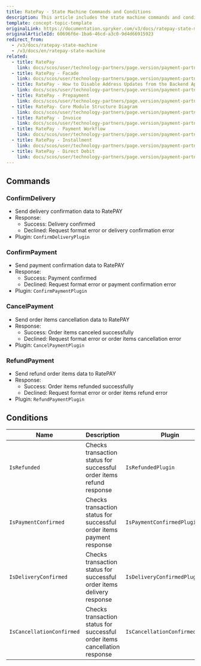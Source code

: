 ```yaml
---
title: RatePay - State Machine Commands and Conditions
description: This article includes the state machine commands and conditions provided by Ratepay.
template: concept-topic-template
originalLink: https://documentation.spryker.com/v3/docs/ratepay-state-machine
originalArticleId: 60696f6e-1ba6-46cd-a3c0-9d4d66915923
redirect_from:
  - /v3/docs/ratepay-state-machine
  - /v3/docs/en/ratepay-state-machine
related:
  - title: RatePay
    link: docs/scos/user/technology-partners/page.version/payment-partners/ratepay/ratepay.html
  - title: RatePay - Facade
    link: docs/scos/user/technology-partners/page.version/payment-partners/ratepay/technical-details-and-howtos/ratepay-facade.html
  - title: RatePay - How to Disable Address Updates from the Backend Application
    link: docs/scos/user/technology-partners/page.version/payment-partners/ratepay/technical-details-and-howtos/ratepay-how-to-disable-address-updates-from-the-backend-application.html
  - title: RatePay - Prepayment
    link: docs/scos/user/technology-partners/page.version/payment-partners/ratepay/ratepay-payment-methods/ratepay-prepayment.html
  - title: RatePay- Core Module Structure Diagram
    link: docs/scos/user/technology-partners/page.version/payment-partners/ratepay/ratepay-core-module-structure-diagram.html
  - title: RatePay - Invoice
    link: docs/scos/user/technology-partners/page.version/payment-partners/ratepay/ratepay-payment-methods/ratepay-invoice.html
  - title: RatePay - Payment Workflow
    link: docs/scos/user/technology-partners/page.version/payment-partners/ratepay/technical-details-and-howtos/ratepay-payment-workflow.html
  - title: RatePay - Installment
    link: docs/scos/user/technology-partners/page.version/payment-partners/ratepay/ratepay-payment-methods/ratepay-installment.html
  - title: RatePay - Direct Debit
    link: docs/scos/user/technology-partners/page.version/payment-partners/ratepay/ratepay-payment-methods/ratepay-direct-debit.html
---
```


## Commands

### ConfirmDelivery

* Send delivery confirmation data to RatePAY
* Response:
  - Success: Delivery confirmed
  - Declined: Request format error or delivery confirmation error
* Plugin: `ConfirmDeliveryPlugin`

### ConfirmPayment

* Send payment confirmation data to RatePAY
* Response:
  - Success: Payment confirmed
  - Declined: Request format error or payment confirmation error
* Plugin: `ConfirmPaymentPlugin`

### CancelPayment

* Send order items cancellation data to RatePAY
* Response:
  - Success: Order items canceled successfully
  - Declined: Request format error or order items cancellation error
* Plugin: `CancelPaymentPlugin`

### RefundPayment

* Send refund order items data to RatePAY
* Response:
  - Success: Order items refunded successfully
  - Declined: Request format error or order items refund error
* Plugin: `RefundPaymentPlugin`

## Conditions

| Name | Description | Plugin |
| --- | --- | --- |
| `IsRefunded` | Checks transaction status for successful order items refund response | `IsRefundedPlugin` |
| `IsPaymentConfirmed` | Checks transaction status for successful order items payment response | `IsPaymentConfirmedPlugin` |
| `IsDeliveryConfirmed` | Checks transaction status for successful order items delivery response | `IsDeliveryConfirmedPlugin` |
| `IsCancellationConfirmed` | Checks transaction status for successful order items cancellation response | `IsCancellationConfirmedPlugin` |

